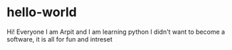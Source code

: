 # hello-world
Hi! Everyone 
I am Arpit and I am learning python 
I didn't want to become a software, it is all for fun and intreset

